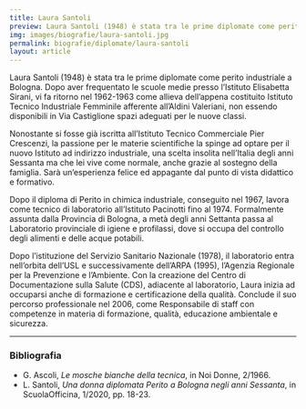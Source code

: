 ```yaml
---
title: Laura Santoli
preview: Laura Santoli (1948) è stata tra le prime diplomate come perito industriale a Bologna
img: images/biografie/laura-santoli.jpg
permalink: biografie/diplomate/laura-santoli
layout: article
---
```


Laura Santoli (1948) è stata tra le prime diplomate come perito industriale a Bologna. Dopo aver frequentato le scuole medie presso l’Istituto Elisabetta Sirani, vi fa ritorno nel 1962-1963 come allieva dell’appena costituito Istituto Tecnico Industriale Femminile afferente all’Aldini Valeriani, non essendo disponibili in Via Castiglione spazi adeguati per le nuove classi.

Nonostante si fosse già iscritta all’Istituto Tecnico Commerciale Pier Crescenzi, la passione per le materie scientifiche la spinge ad optare per il nuovo Istituto ad indirizzo industriale, una scelta insolita nell’Italia degli anni Sessanta ma che lei vive come normale, anche grazie al sostegno della famiglia. Sarà un’esperienza felice ed appagante dal punto di vista didattico e formativo.

Dopo il diploma di Perito in chimica industriale, conseguito nel 1967, lavora come tecnico di laboratorio all’Istituto Pacinotti fino al 1974. Formalmente assunta dalla Provincia di Bologna, a metà degli anni Settanta passa al Laboratorio provinciale di igiene e profilassi, dove si occupa del controllo degli alimenti e delle acque potabili.

Dopo l’istituzione del Servizio Sanitario Nazionale (1978), il laboratorio entra nell’orbita dell’USL e successivamente dell’ARPA (1995), l’Agenzia Regionale per la Prevenzione e l’Ambiente. Con la creazione del Centro di Documentazione sulla Salute (CDS), adiacente al laboratorio, Laura inizia ad occuparsi anche di formazione e certificazione della qualità. Conclude il suo percorso professionale nel 2006, come Responsabile di staff con competenze in materia di formazione, qualità, educazione ambientale e sicurezza.


---

### Bibliografia

- G. Ascoli, *Le mosche bianche della tecnica*, in Noi Donne, 2/1966.
- L. Santoli, *Una donna diplomata Perito a Bologna negli anni Sessanta*, in ScuolaOfficina, 1/2020, pp. 18-23.

